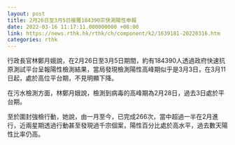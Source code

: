 ```yaml
---
layout: post
title: 2月26日至3月5日接獲184390宗快測陽性申報
date: 2022-03-16 11:17:11.000000000 +08:00
link: https://news.rthk.hk/rthk/ch/component/k2/1639181-20220316.htm
categories: rthk
---
```


行政長官林鄭月娥說，在2月26日至3月5日期間，約有184390人透過政府快速抗原測試平台呈報陽性檢測結果，當局發現檢測陽性高峰期似乎是3月3日，在3月11日起，處於高位平台期，不見明顯下降。

在污水檢測方面，林鄭月娥說，檢測到病毒的高峰期為2月28日，過去3日處於平台期。

至於圍封強檢行動，她說，由一月至今，已完成266次，當中超過一半在2月進行，近兩星期透過行動甚至發現過千宗個案，陽性百分比處於高水平，過去數天陽性比率仍高。
